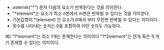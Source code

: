 - asterisk("\*") 문자 다음의 요소가 반복된다는 것을 의미한다. 
- \"\*element"는 요소가 최소 n번에서 m번은 반복될 수 있다는 것을 의미한다. 
- 기본값형이 \*(element) 인 요소가 0에서 부터 무한번 반복될 수 있다는 의미이다. 
- 횟수를 나타내는 숫자는 0을 포함하여 어떤 숫자도 가능하다.

예) "1\*element"는 최소 1개는 존재한다는 의미이다
    "1\*2element"는 한개 혹은 두개가 존재할 수 있다는 의미이다.
